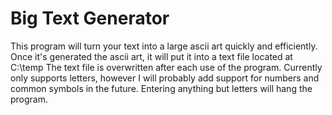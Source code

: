 # Big Text Generator
This program will turn your text into a large ascii art quickly and efficiently.
Once it's generated the ascii art, it will put it into a text file located at C:\temp
The text file is overwritten after each use of the program.
Currently only supports letters, however I will probably add support for numbers and common symbols in the future.
Entering anything but letters will hang the program.
